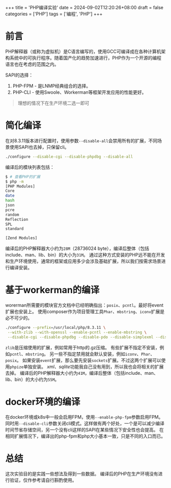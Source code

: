 +++
title = 'PHP编译实验'
date = 2024-09-02T12:20:26+08:00
draft = false
categories = ['PHP']
tags = ['编程', 'PHP']
+++

# 前言

PHP解释器（或称为虚拟机）是C语言编写的，使用GCC可编译成在各种计算机架构系统中的可执行程序。随着国产化的趋势加速进行，PHP作为一个开源的编程语言也在考虑的范围之内。

SAPI的选择：
 1. PHP-FPM - 是LNMP经典组合的选择。
 2. PHP-CLI - 使用Swoole、Workerman等框架开发应用的性能更好。

> 理想的情况下在生产环境二选一即可

# 简化编译

在对8.3.11版本进行配置时，使用参数`--disable-all`会禁用所有的扩展，不同场景使用SAPI也去掉，只保留cli。

```bash
./configure --disable-cgi --disable-phpdbg --disable-all
```

编译后的模块列表包括：

```bash
$ # 查看PHP的扩展
$ php -m
[PHP Modules]
Core
date
hash
json
pcre
random
Reflection
SPL
standard

[Zend Modules]
```

编译后的PHP解释器大小约为`28M`（28736024 byte），编译后整体（包括include、man、lib、bin）的大小为`31M`。
通过这种方式安装的PHP远不能在开发和生产环境使用，通常的框架或应用多少会涉及基础扩展，所以我们按需求场景进行编译安装。

# 基于workerman的编译

worerman所需要的模块官方文档中已经明确指出：`posix`、`pcntl`。最好将event扩展也安装上。
使用composer作为项目管理工具`Phar`、`mbstring`、`iconv`扩展是必不可少的。

```bash
./configure --prefix=/usr/local/php/8.3.11 \
 --with-zlib --with-openssl --enable-pcntl --enable-mbstring \
 --disable-cgi --disable-phpdbg --disable-pdo --disable-simplexml --disable-xml --disable-xmlreader --disable-xmlwriter --disable-dom --without-libxml --without-sqlite3 
```

`zlib`是压缩使用的扩展，例如常用于http的.gz压缩。
有些扩展不指定不安装，例如`pcntl`、`mbstring`。
另一些不指定禁用就会默认安装，例如`iconv`、`Phar`、`posix`。
如果安装`event`扩展，那么要先安装`sockets`扩展。不过这两个扩展可以使用`phpize`单独安装。
*xml*、*sqlite*功能我自己没有用到，所以我也会将相关的扩展去掉。
编译后的PHP解释器大小约为`41M`，编译后整体（包括include、man、lib、bin）的大小约为`55M`。

# docker环境的编译

在docker环境或k8s中一般会启用FPM，使用`--enable-php-fpm`参数启用FPM。同时用`--disable-cli`参数关闭cli模式。这样做有两个好处，一个是可以减少编译时间节省存储空间，另一个没有cli这样的SAPI在某些情况下安全性也会提高。
在相同扩展情况下，编译出的php-fpm和php大小基本一致，只是不同的入口而已。

# 总结

这次实验目的是实践一些想法及得到一些数据。
编译后的PHP在生产环境没有进行验证，仅作参考请自行斟酌使用。  